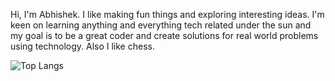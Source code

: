 <!--
**ShinodaII/ShinodaII** is a ✨ _special_ ✨ repository because its `README.md` (this file) appears on your GitHub profile.-->

Hi, 
I'm Abhishek. I like making fun things and exploring interesting ideas. 
I'm keen on learning anything and everything tech related under the sun and my goal is to be a great coder and create solutions for real world problems using technology. Also I like chess.


![Top Langs](https://github-readme-stats.vercel.app/api/top-langs/?username=AbhishekB97&layout=compact&theme=blue-green)
